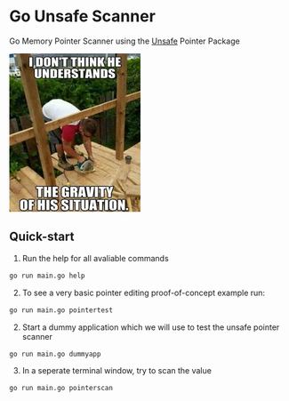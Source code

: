 # Go Unsafe Scanner
Go Memory Pointer Scanner using the [Unsafe](https://pkg.go.dev/unsafe) Pointer Package

<img src="images/unsafe.jpg"/>

## Quick-start

1. Run the help for all avaliable commands

```bash
go run main.go help
```

2. To see a very basic pointer editing proof-of-concept example run:

```bash
go run main.go pointertest
```

2. Start a dummy application which we will use to test the unsafe pointer scanner

```bash
go run main.go dummyapp
```

3. In a seperate terminal window, try to scan the value

```bash
go run main.go pointerscan
```